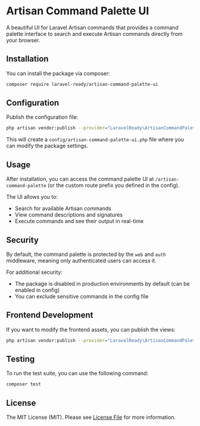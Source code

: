 # Artisan Command Palette UI

A beautiful UI for Laravel Artisan commands that provides a command palette interface to search and execute Artisan commands directly from your browser.

## Installation

You can install the package via composer:

```bash
composer require laravel-ready/artisan-command-palette-ui
```

## Configuration

Publish the configuration file:

```bash
php artisan vendor:publish --provider="LaravelReady\ArtisanCommandPaletteUI\ArtisanCommandPaletteUIServiceProvider" --tag="config"
```

This will create a `config/artisan-command-palette-ui.php` file where you can modify the package settings.

## Usage

After installation, you can access the command palette UI at `/artisan-command-palette` (or the custom route prefix you defined in the config).

The UI allows you to:

- Search for available Artisan commands
- View command descriptions and signatures
- Execute commands and see their output in real-time

## Security

By default, the command palette is protected by the `web` and `auth` middleware, meaning only authenticated users can access it.

For additional security:

- The package is disabled in production environments by default (can be enabled in config)
- You can exclude sensitive commands in the config file

## Frontend Development

If you want to modify the frontend assets, you can publish the views:

```bash
php artisan vendor:publish --provider="LaravelReady\ArtisanCommandPaletteUI\ArtisanCommandPaletteUIServiceProvider" --tag="views"
```

## Testing

To run the test suite, you can use the following command:

```bash
composer test
```

## License

The MIT License (MIT). Please see [License File](LICENSE.md) for more information.
